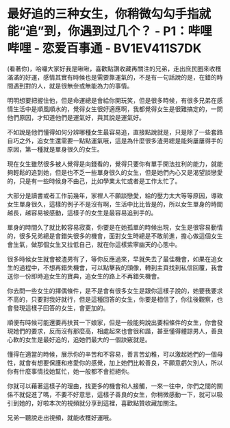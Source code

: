 # 最好追的三种女生，你稍微勾勾手指就能“追”到，你遇到过几个？ - P1：哔哩哔哩 - 恋爱百事通 - BV1EV411S7DK

(看著你)，哈囉大家好我是啾啾，喜歡點讚收藏再關注的兄弟，走出庶民圈來收穫滿滿的好運，感情其實有時候也是需要靠運氣的，不是有一句話說的是，在錯的時間遇到對的人，就是很無奈或無能為力的事情。

明明想要把握住他，但是命運總是會給你開玩笑，但是很多時候，有很多兄弟在感情生活中是順風順水的，覺得女生很好適應啊，我都覺得女生是很難搞定的，一問他們原因，才知道他們是運氣好，與其說是運氣好。

不如說是他們懂得如何分辨哪種女生最容易追，直接點說就是，只是除了一些套路自巧之外，追女生還需要一點點運氣哦，這是為什麼很多渣男總是能夠屢屢得手的原因，第一種就是單身很久的女生。

現在女生雖然很多被人覺得是向錢看的，覺得只要你有單手開法拉利的能力，就能夠輕鬆的追到她，但是也不乏一些單身很久的女生，但是她們內心又是渴望談戀愛的，只是有一些時候身不由己，比如學業太忙或者是工作太忙了。

大部分是讀書或者工作前幾年，家裡人不願談戀愛，給的壓力太大等等原因，導致女生單身很久，這樣的例子不是沒有啊，生活中比比皆是的，所以女生單身的時間越長，越容易被感動，這樣子的女生是最容易追到手的。

單身的時間久了就比較容易寂寞，你要是在她孤單的時候出現，女生是很容易動情的，很多兄弟總是會錯失很多的機會，面對女生時總是不敢前進，擔心做這個女生會生氣，做那個女生又拉低自己，就在你這樣紫寧幽天的心態中。

很多時候女生就會被渣男有了，等你反應過來，早就失去了最佳機會，如果在追女生的過程中，不想再錯失機會，可以點擊我的頭像，轉到主頁找到私信回覆，我會送你一份即時追女生的寶典，追女生的路上不再錯失機會。

你去問一些女生的擇偶條件，是不是會有很多女生是跟你這樣子說的，她要我要求不高的，只要對我好就行，但是這種回答的女生，你要是相信了，你往後觀察，也會發現這樣子回答的女生，會更加的。

順便有時候可能還要再扶貧一下娘家，但是一般能夠說出要相條件的女生，你會發現她們的要求，反而沒有那麼高，相處起來也會很和諧，甚至懂得體諒男人，善良心軟的女生是最好追的，追她們最大的一個訣竅就是。

懂得在適當的時候，展示你的辛苦和不容易，善言苦幼稚，可以激起她們的一個母性，就會有想要保護和疼愛你的感覺，加上她們比較善良，不願意虧欠別人，所以你有什麼事情找她幫忙，她一般都不會拒絕你。

你就可以藉著這樣子的理由，找更多的機會和人接觸，一來一往中，你們之間的關係不就促進了嗎，不要不好意思，這樣子善良的女生，你稍微感動一下，就可以吸引到她的，好啦本次的視頻就分享到這裡，喜歡點贊收藏加關注。

兄弟一聽說走出視頻，就能收穫好運哦。